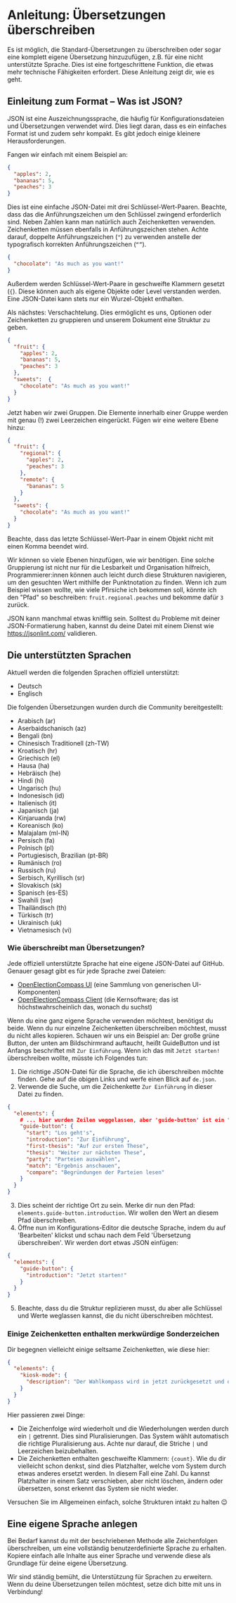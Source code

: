 # Anleitung: Übersetzungen überschreiben

Es ist möglich, die Standard-Übersetzungen zu überschreiben oder sogar eine komplett eigene
Übersetzung hinzuzufügen, z.B. für eine nicht unterstützte Sprache. Dies ist eine fortgeschrittene
Funktion, die etwas mehr technische Fähigkeiten erfordert. Diese Anleitung zeigt dir, wie es geht.

## Einleitung zum Format – Was ist JSON?

JSON ist eine Auszeichnungssprache, die häufig für Konfigurationsdateien und Übersetzungen verwendet
wird. Dies liegt daran, dass es ein einfaches Format ist und zudem sehr kompakt. Es
gibt jedoch einige kleinere Herausforderungen.

Fangen wir einfach mit einem Beispiel an:

```json
{
  "apples": 2,
  "bananas": 5,
  "peaches": 3
}
```

Dies ist eine einfache JSON-Datei mit drei Schlüssel-Wert-Paaren. Beachte, dass das die Anführungszeichen um den Schlüssel zwingend erforderlich sind. Neben Zahlen kann man natürlich auch Zeichenketten
verwenden. Zeichenketten müssen ebenfalls in Anführungszeichen stehen. Achte darauf, doppelte
Anführungszeichen (`"`) zu verwenden anstelle der typografisch korrekten Anführungszeichen (`“”`).

```json
{
  "chocolate": "As much as you want!"
}
```

Außerdem werden Schlüssel-Wert-Paare in geschweifte Klammern gesetzt (`{`). Diese können auch als eigene Objekte oder Level verstanden werden.
Eine JSON-Datei kann stets nur ein Wurzel-Objekt enthalten.

Als nächstes: Verschachtelung. Dies ermöglicht es uns, Optionen oder Zeichenketten zu gruppieren und
unserem Dokument eine Struktur zu geben.

```json
{
  "fruit": {
    "apples": 2,
    "bananas": 5,
    "peaches": 3
  },
  "sweets":  {
    "chocolate": "As much as you want!"
  }
}
```

Jetzt haben wir zwei Gruppen. Die Elemente innerhalb einer Gruppe werden mit genau (!) zwei
Leerzeichen eingerückt. Fügen wir eine weitere Ebene hinzu:

```json
{
  "fruit": {
    "regional": {
      "apples": 2,
      "peaches": 3
    },
    "remote": {
      "bananas": 5
    }
  },
  "sweets": {
    "chocolate": "As much as you want!"
  }
}
```

Beachte, dass das letzte Schlüssel-Wert-Paar in einem Objekt nicht mit einen Komma beendet wird.

Wir können so viele Ebenen hinzufügen, wie wir benötigen. Eine solche Gruppierung ist nicht nur für
die Lesbarkeit und Organisation hilfreich, Programmierer:innen können auch leicht durch diese
Strukturen navigieren, um den gesuchten Wert mithilfe der Punktnotation zu finden. Wenn ich zum
Beispiel wissen wollte, wie viele Pfirsiche ich bekommen soll, könnte ich den "Pfad" so beschreiben:
`fruit.regional.peaches` und bekomme dafür `3` zurück.

JSON kann manchmal etwas knifflig sein. Solltest
du Probleme mit deiner JSON-Formatierung haben, kannst du deine Datei mit einem Dienst wie
<https://jsonlint.com/> validieren.

## Die unterstützten Sprachen

Aktuell werden die folgenden Sprachen offiziell unterstützt:

- Deutsch
- Englisch

Die folgenden Übersetzungen wurden durch die Community bereitgestellt:

- Arabisch (ar)
- Aserbaidschanisch (az)
- Bengali (bn)
- Chinesisch Traditionell (zh-TW)
- Kroatisch (hr)
- Griechisch (el)
- Hausa (ha)
- Hebräisch (he)
- Hindi (hi)
- Ungarisch (hu)
- Indonesisch (id)
- Italienisch (it)
- Japanisch (ja)
- Kinjaruanda (rw)
- Koreanisch (ko)
- Malajalam (ml-IN)
- Persisch (fa)
- Polnisch (pl)
- Portugiesisch, Brazilian (pt-BR)
- Rumänisch (ro)
- Russisch (ru)
- Serbisch, Kyrillisch (sr)
- Slovakisch (sk)
- Spanisch (es-ES)
- Swahili (sw)
- Thailändisch (th)
- Türkisch (tr)
- Ukrainisch (uk)
- Vietnamesisch (vi)

### Wie überschreibt man Übersetzungen?

Jede offiziell unterstützte Sprache hat eine eigene JSON-Datei auf GitHub. Genauer gesagt gibt es
für jede Sprache zwei Dateien:

- [OpenElectionCompass UI](https://github.com/open-election-compass/ui/tree/master/src/locales)
  (eine Sammlung von generischen UI-Komponenten)
- [OpenElectionCompass Client](https://github.com/open-election-compass/client/tree/master/src/locales)
  (die Kernsoftware; das ist höchstwahrscheinlich das, wonach du suchst)

Wenn du eine ganz eigene Sprache verwenden möchtest, benötigst du beide. Wenn du nur einzelne
Zeichenketten überschreiben möchtest, musst du nicht alles kopieren. Schauen wir uns ein Beispiel
an: Der große grüne Button, der unten am Bildschirmrand auftaucht, heißt GuideButton und ist
Anfangs beschriftet mit `Zur Einführung`. Wenn ich das mit `Jetzt starten!` überschreiben wollte, müsste
ich Folgendes tun:

1. Die richtige JSON-Datei für die Sprache, die ich überschreiben möchte finden. Gehe auf die obigen
   Links und werfe einen Blick auf `de.json`.
2. Verwende die Suche, um die Zeichenkette `Zur Einführung` in dieser Datei zu finden.

```json
{
  "elements": {
    # ... hier wurden Zeilen weggelassen, aber 'guide-button' ist ein "Kind" von 'elements', das darf nicht übersehen werden!
    "guide-button": {
      "start": "Los geht's",
      "introduction": "Zur Einführung",
      "first-thesis": "Auf zur ersten These",
      "thesis": "Weiter zur nächsten These",
      "party": "Parteien auswählen",
      "match": "Ergebnis anschauen",
      "compare": "Begründungen der Parteien lesen"
    }
  }
}
```

3. Dies scheint der richtige Ort zu sein. Merke dir nun den Pfad: `elements.guide-button.introduction`. Wir
   wollen den Wert an diesem Pfad überschreiben.
4. Öffne nun im Konfigurations-Editor die deutsche Sprache, indem du auf 'Bearbeiten' klickst und
   schau nach dem Feld 'Übersetzung überschreiben'. Wir werden dort etwas JSON einfügen:

```json
{
  "elements": {
    "guide-button": {
      "introduction": "Jetzt starten!"
    }
  }
}
```

5. Beachte, dass du die Struktur replizieren musst, du aber alle Schlüssel und Werte weglassen
   kannst, die du nicht überschreiben möchtest.

### Einige Zeichenketten enthalten merkwürdige Sonderzeichen

Dir begegnen vielleicht einige seltsame Zeichenketten, wie diese hier:

```json
{
  "elements": {
    "kiosk-mode": {
      "description": "Der Wahlkompass wird in jetzt zurückgesetzt und deine Antworten gelöscht. | Der Wahlkompass wird in {count} Sekunde zurückgesetzt und deine Antworten gelöscht. | Der Wahlkompass wird in {count} Sekunden zurückgesetzt und deine Antworten gelöscht."
    }
  }
}
```

Hier passieren zwei Dinge:

- Die Zeichenfolge wird wiederholt und die Wiederholungen werden durch ein `|` getrennt. Dies sind
  Pluralisierungen. Das System wählt automatisch die richtige Pluralisierung aus. Achte nur darauf,
  die Striche `|` und Leerzeichen beizubehalten.
- Die Zeichenketten enthalten geschweifte Klammern: `{count}`. Wie du dir vielleicht schon denkst,
  sind dies Platzhalter, welche vom System durch etwas anderes ersetzt werden. In diesem Fall eine
  Zahl. Du kannst Platzhalter in einem Satz verschieben, aber nicht löschen, ändern oder übersetzen,
  sonst erkennt das System sie nicht wieder.

Versuchen Sie im Allgemeinen einfach, solche Strukturen intakt zu halten 😉

## Eine eigene Sprache anlegen

Bei Bedarf kannst du mit der beschriebenen Methode alle Zeichenfolgen überschreiben, um eine
vollständig benutzerdefinierte Sprache zu erhalten. Kopiere einfach alle Inhalte aus einer Sprache
und verwende diese als Grundlage für deine eigene Übersetzung.

Wir sind ständig bemüht, die Unterstützung für Sprachen zu erweitern. Wenn du deine Übersetzungen
teilen möchtest, setze dich bitte mit uns in Verbindung!